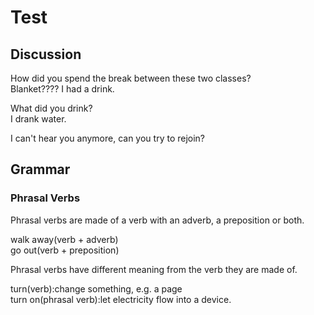 # Test
## Discussion  
How did you spend the break between these two classes?  
Blanket????
I had a drink.  

What did you drink?  
I drank water.  

I can't hear you anymore, can you try to rejoin?  

## Grammar
### Phrasal Verbs
Phrasal verbs are made of a verb with an adverb, a preposition or both.  

walk away(verb + adverb)  
go out(verb + preposition)  

Phrasal verbs have different meaning from the verb they are made of.  

turn(verb):change something, e.g. a page  
turn on(phrasal verb):let electricity flow into a device.  

